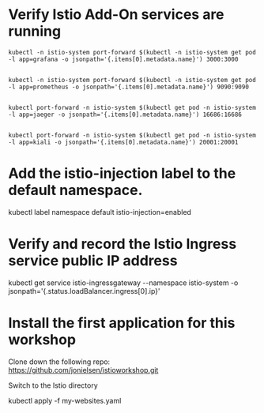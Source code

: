 # Verify Istio Add-On services are running

```
kubectl -n istio-system port-forward $(kubectl -n istio-system get pod -l app=grafana -o jsonpath='{.items[0].metadata.name}') 3000:3000


kubectl -n istio-system port-forward $(kubectl -n istio-system get pod -l app=prometheus -o jsonpath='{.items[0].metadata.name}') 9090:9090


kubectl port-forward -n istio-system $(kubectl get pod -n istio-system -l app=jaeger -o jsonpath='{.items[0].metadata.name}') 16686:16686


kubectl port-forward -n istio-system $(kubectl get pod -n istio-system -l app=kiali -o jsonpath='{.items[0].metadata.name}') 20001:20001
```

# Add the istio-injection label to the default namespace. 

kubectl label namespace default istio-injection=enabled

# Verify and record the Istio Ingress service public IP address

kubectl get service istio-ingressgateway --namespace istio-system -o jsonpath='{.status.loadBalancer.ingress[0].ip}'

# Install the first application for this workshop

Clone down the following repo: https://github.com/jonielsen/istioworkshop.git

Switch to the Istio directory

kubectl apply -f my-websites.yaml
